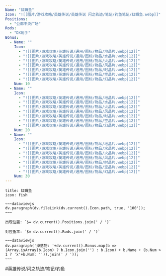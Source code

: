 ```yaml
---
Name: "虹鳟鱼"
Icon: "![[图片/游戏攻略/英雄传说/英雄传说 闪之轨迹/笔记/钓鱼笔记/虹鳟鱼.webp]]"
Positions:
  - "公都中央广场"
Rods:
  - "DX射手"
Bonus:
  - Name: ""
    Icon: 
      - "![[图片/游戏攻略/英雄传说/通用/图标/物品/地晶片.webp|12]]"
      - "![[图片/游戏攻略/英雄传说/通用/图标/物品/水晶片.webp|12]]"
      - "![[图片/游戏攻略/英雄传说/通用/图标/物品/火晶片.webp|12]]"
      - "![[图片/游戏攻略/英雄传说/通用/图标/物品/风晶片.webp|12]]"
      - "![[图片/游戏攻略/英雄传说/通用/图标/物品/时晶片.webp|12]]"
      - "![[图片/游戏攻略/英雄传说/通用/图标/物品/空晶片.webp|12]]"
      - "![[图片/游戏攻略/英雄传说/通用/图标/物品/幻晶片.webp|12]]"
    Num: 10
  - Name: ""
    Icon: 
      - "![[图片/游戏攻略/英雄传说/通用/图标/物品/地晶片.webp|12]]"
      - "![[图片/游戏攻略/英雄传说/通用/图标/物品/水晶片.webp|12]]"
      - "![[图片/游戏攻略/英雄传说/通用/图标/物品/火晶片.webp|12]]"
      - "![[图片/游戏攻略/英雄传说/通用/图标/物品/风晶片.webp|12]]"
      - "![[图片/游戏攻略/英雄传说/通用/图标/物品/时晶片.webp|12]]"
      - "![[图片/游戏攻略/英雄传说/通用/图标/物品/空晶片.webp|12]]"
      - "![[图片/游戏攻略/英雄传说/通用/图标/物品/幻晶片.webp|12]]"
    Num: 20
  - Name: ""
    Icon:
      - "![[图片/游戏攻略/英雄传说/通用/图标/物品/地晶片.webp|12]]"
      - "![[图片/游戏攻略/英雄传说/通用/图标/物品/水晶片.webp|12]]"
      - "![[图片/游戏攻略/英雄传说/通用/图标/物品/火晶片.webp|12]]"
      - "![[图片/游戏攻略/英雄传说/通用/图标/物品/风晶片.webp|12]]"
      - "![[图片/游戏攻略/英雄传说/通用/图标/物品/时晶片.webp|12]]"
      - "![[图片/游戏攻略/英雄传说/通用/图标/物品/空晶片.webp|12]]"
      - "![[图片/游戏攻略/英雄传说/通用/图标/物品/幻晶片.webp|12]]"
    Num: 30
---
```

```ad-abstract
title: 虹鳟鱼
icon: fish

~~~dataviewjs
dv.paragraph(dv.fileLink(dv.current().Icon.path, true, '100'));
~~~

出现位置: `$= dv.current().Positions.join(' / ')`

对应鱼竿: `$= dv.current().Rods.join(' / ')`

~~~dataviewjs
dv.paragraph('掉落物: '+dv.current().Bonus.map(b => (Array.isArray(b.Icon) ? b.Icon.join('') : b.Icon) + b.Name + (b.Num > 1 ? 'x'+b.Num: '')).join(' / '));
~~~

```

#英雄传说/闪之轨迹/笔记/钓鱼